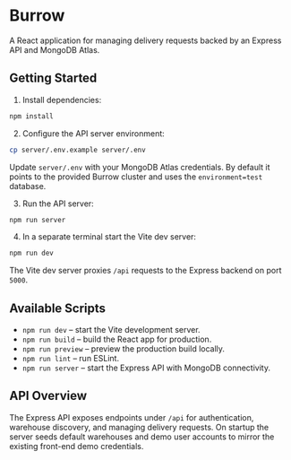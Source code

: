 # Burrow

A React application for managing delivery requests backed by an Express API and MongoDB Atlas.

## Getting Started

1. Install dependencies:

```bash
npm install
```

2. Configure the API server environment:

```bash
cp server/.env.example server/.env
```

Update `server/.env` with your MongoDB Atlas credentials. By default it points to the provided Burrow cluster and uses the `environment=test` database.

3. Run the API server:

```bash
npm run server
```

4. In a separate terminal start the Vite dev server:

```bash
npm run dev
```

The Vite dev server proxies `/api` requests to the Express backend on port `5000`.

## Available Scripts

- `npm run dev` – start the Vite development server.
- `npm run build` – build the React app for production.
- `npm run preview` – preview the production build locally.
- `npm run lint` – run ESLint.
- `npm run server` – start the Express API with MongoDB connectivity.

## API Overview

The Express API exposes endpoints under `/api` for authentication, warehouse discovery, and managing delivery requests. On startup the server seeds default warehouses and demo user accounts to mirror the existing front-end demo credentials.
